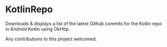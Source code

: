 # KotlinRepo
Downloads &amp; displays a list of the latest Github commits for the Kotlin repo in Android Kotlin using OkHttp.

Any contributions to this project welcomed.
